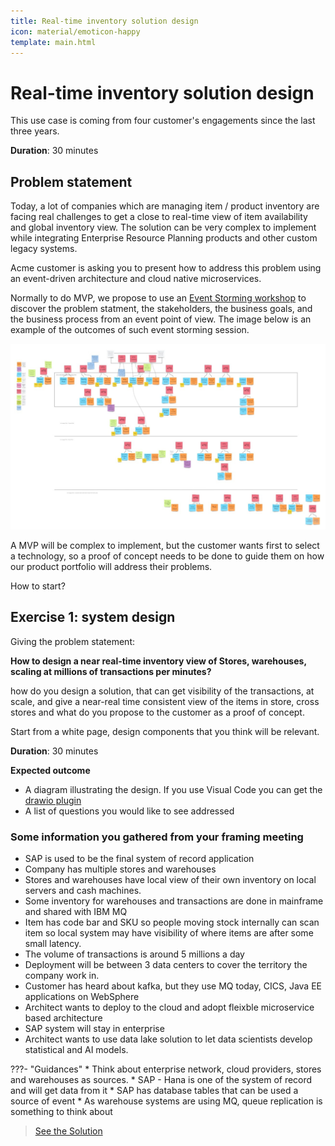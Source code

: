 ```yaml
---
title: Real-time inventory solution design
icon: material/emoticon-happy
template: main.html
---
```


# Real-time inventory solution design

This use case is coming from four customer's engagements since the last three years. 

**Duration**: 30 minutes

## Problem statement

Today, a lot of companies which are managing item / product inventory are facing real challenges to get a close to real-time view of item availability and global inventory view. The solution can be very complex to implement while integrating Enterprise Resource Planning products and other custom legacy systems.

Acme customer is asking you to present how to address this problem using an event-driven architecture 
and cloud native microservices. 

Normally to do MVP, we propose to use an [Event Storming workshop](https://ibm-cloud-architecture.github.io/refarch-eda/methodology/event-storming/) to discover the problem statment, the stakeholders, the business goals, and the business process from an event point of view.  The image below is an example of the outcomes of such event storming session.  

![](../images/es-storming.png)

A MVP will be complex to implement, but the customer wants first to select a technology, so a proof of concept needs to be done to guide them on how our product portfolio will address their problems.

How to start?
## Exercise 1: system design

Giving the problem statement:

**How to design a near real-time inventory view of Stores, warehouses, scaling at millions of transactions per minutes?**

how do you design a solution, that can get visibility of the transactions, at scale, and give a near-real time consistent view of the items in store, cross stores and what do you propose to the customer as a proof of concept.

Start from a white page, design components that you think will be relevant.

**Duration**: 30 minutes

**Expected outcome**

* A diagram illustrating the design. If you use Visual Code you can get the [drawio plugin](https://marketplace.visualstudio.com/items?itemName=hediet.vscode-drawio)
* A list of questions you would like to see addressed

### Some information you gathered from your framing meeting

* SAP is used to be the final system of record application
* Company has multiple stores and warehouses
* Stores and warehouses have local view of their own inventory on local servers and cash machines. 
* Some inventory for warehouses and transactions are done in mainframe and shared with IBM MQ
* Item has code bar and SKU so people moving stock internally can scan item so local system may have visibility of where items are after some small latency.
* The volume of transactions is around 5 millions a day
* Deployment will be between 3 data centers to cover the territory the company work in.
* Customer has heard about kafka, but they use MQ today, CICS, Java EE applications on WebSphere
* Architect wants to deploy to the cloud and adopt fleixble microservice based architecture
* SAP system will stay in enterprise
* Architect wants to use data lake solution to let data scientists develop statistical and AI  models.

???- "Guidances"
    * Think about enterprise network, cloud providers, stores and warehouses as sources.
    * SAP - Hana is one of the system of record and will get data from it
    * SAP has database tables that can be used a source of event
    * As warehouse systems are using MQ, queue replication is something to think about


> [See the Solution](./lab1-sol.md)